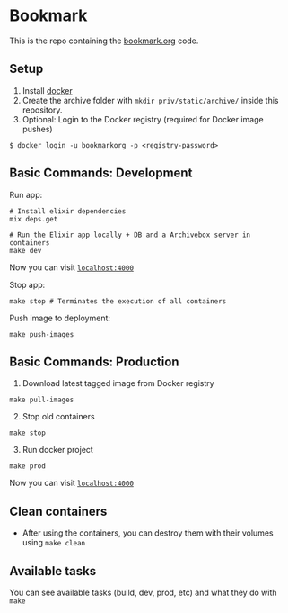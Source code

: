 # Bookmark

This is the repo containing the [bookmark.org](https://bookmark.org/) code.

## Setup

1. Install [docker](https://docs.docker.com/engine/install/)
2. Create the archive folder with `mkdir priv/static/archive/` inside this repository.
3. Optional: Login to the Docker registry (required for Docker image pushes)

```
$ docker login -u bookmarkorg -p <registry-password>
```

## Basic Commands: Development

Run app:

```
# Install elixir dependencies
mix deps.get

# Run the Elixir app locally + DB and a Archivebox server in containers
make dev
```

Now you can visit [`localhost:4000`](http://localhost:4000) 


Stop app:

```
make stop # Terminates the execution of all containers
```

Push image to deployment:

```
make push-images
```

## Basic Commands: Production

1. Download latest tagged image from Docker registry

```
make pull-images
```

2. Stop old containers

```
make stop
```

3. Run docker project

```
make prod
```


Now you can visit [`localhost:4000`](http://localhost:4000)

## Clean containers

* After using the containers, you can destroy them with their volumes using `make clean`

## Available tasks

You can see available tasks (build, dev, prod, etc) and what they do with `make`